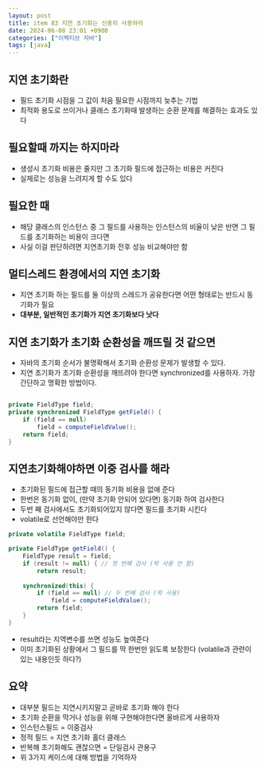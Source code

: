 ```yaml
---
layout: post
title: item 83 지연 초기화는 신중히 사용하라
date: 2024-06-08 23:01 +0900
categories: ["이펙티브 자바"]
tags: [java]
---
```


## 지연 초기화란
- 필드 초기화 시점을 그 값이 처음 필요한 시점까지 늦추는 기법
- 최적화 용도로 쓰이거나 클래스 초기화때 발생하는 순환 문제를 해결하는 효과도 있다

## 필요할때 까지는 하지마라
- 생성시 초기화 비용은 줄지만 그 초기화 필드에 접근하는 비용은 커진다
- 실제로는 성능을 느려지게 할 수도 있다

## 필요한 때
- 해당 클래스의 인스턴스 중 그 필드를 사용하는 인스턴스의 비율이 낮은 반면 그 필드를 초기화하는 비용이 크다면
- 사실 이걸 판단하려면 지연초기화 전후 성능 비교해야만 함

## 멀티스레드 환경에서의 지연 초기화
- 지연 초기화 하는 필드를 둘 이상의 스레드가 공유한다면 어떤 형태로는 반드시 동기화가 필요
- **대부분, 일반적인 초기화가 지연 초기화보다 낫다**


## 지연 초기화가 초기화 순환성을 깨뜨릴 것 같으면
- 자바의 초기화 순서가 불명확해서 초기화 순환성 문제가 발생할 수 있다.
- 지연 초기화가 초기화 순환성을 깨뜨려야 한다면 synchronized를 사용하자. 가장 간단하고 명확한 방법이다.


```java

private FieldType field;
private synchronized FieldType getField() {
    if (field == null)
        field = computeFieldValue();
    return field;
}
```

## 지연초기화해야하면 이중 검사를 해라
- 초기화된 필드에 접근할 때의 동기화 비용을 없애 준다
- 한번은 동기화 없이, (만약 초기화 안되어 있다면) 동기화 하여 검사한다
- 두번 째 검사에서도 초기화되어있지 않다면 필드를 초기화 시킨다
- volatile로 선언해야만 한다

```java
private volatile FieldType field;

private FieldType getField() {
    FieldType result = field;
    if (result != null) { // 첫 번째 검사 (락 사용 안 함)
        return result;
    
    synchronized(this) {
        if (field == null) // 두 번째 검사 (락 사용)
            field = computeFieldValue();
        return field;
    }
}
```

- result라는 지역변수를 쓰면 성능도 높여준다
- 이미 초기화된 상황에서 그 필드를 딱 한번만 읽도록 보장한다 (volatile과 관련이 있는 내용인듯 하다?)


## 요약
- 대부분 필드는 지연시키지말고 곧바로 초기화 해야 한다
- 초기화 순환을 막거나 성능을 위해 구현해야한다면 올바르게 사용하자
- 인스턴스필드 = 이중검사
- 정적 필드 = 지연 초기화 홀더 클래스
- 반복해 초기화해도 괜찮으면 = 단일검사 관용구
- 위 3가지 케이스에 대해 방법을 기억하자
